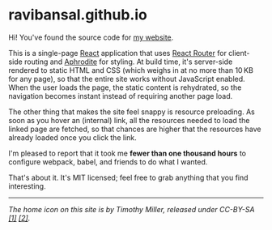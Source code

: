 # ravibansal.github.io

Hi! You've found the source code for [my website][].

This is a single-page [React][] application that uses [React Router][] for client-side routing and [Aphrodite][] for styling. At build time, it's server-side rendered to static HTML and CSS (which weighs in at no more than 10&thinsp;KB for any page), so that the entire site works without JavaScript enabled. When the user loads the page, the static content is rehydrated, so the navigation becomes instant instead of requiring another page load.

The other thing that makes the site feel snappy is resource preloading. As soon as you hover an (internal) link, all the resources needed to load the linked page are fetched, so that chances are higher that the resources have already loaded once you click the link.

I'm pleased to report that it took me **fewer than one thousand hours** to configure webpack, babel, and friends to do what I wanted.

[my website]: https://wchargin.github.io/
[React]: https://facebook.github.io/react/
[React Router]: https://github.com/reactjs/react-router#readme
[Aphrodite]: https://github.com/Khan/aphrodite

That's about it. It's MIT licensed; feel free to grab anything that you find interesting.

---

*The home icon on this site is by Timothy Miller, released under CC-BY-SA [\[1\]][icon-1] [\[2\]][icon-2].*

[icon-1]: https://commons.wikimedia.org/wiki/File:Home-icon.svg
[icon-2]: https://www.iconfinder.com/icons/126572/home_house_icon#size=128
